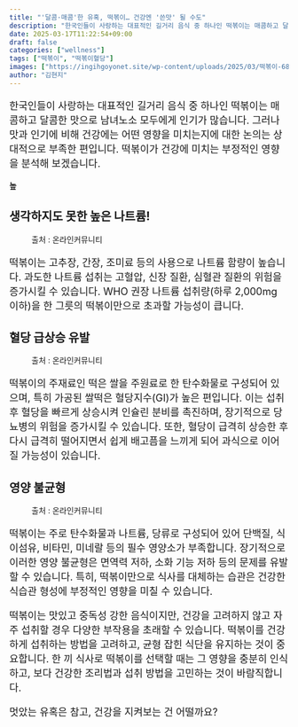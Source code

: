 ```yaml
---
title: "'달콤·매콤'한 유혹, 떡볶이… 건강엔 '쓴맛' 될 수도"
description: "한국인들이 사랑하는 대표적인 길거리 음식 중 하나인 떡볶이는 매콤하고 달콤한 맛으로 남녀노소 모두에게 인기가 많습니다. 그러나 맛과 인기에 비해 건강에는 어떤 영향을 미치는지에 대한 논의는 상대적으로 부족한 편입니다. 떡볶이가 건강에 미치는 부정적인 영향을 분석해 보겠"
date: 2025-03-17T11:22:54+09:00
draft: false
categories: ["wellness"]
tags: ["떡볶이", "떡볶이혈당"]
images: ["https://ingihgoyonet.site/wp-content/uploads/2025/03/떡볶이-683x1024.jpg", "https://ingihgoyonet.site/wp-content/uploads/2025/03/떡볶이가해로운이유-1024x1024.jpg", "https://ingihgoyonet.site/wp-content/uploads/2025/03/당분덩어리-803x1024.jpg"]
author: "김현지"
---
```


<p style="font-size:18px">한국인들이 사랑하는 대표적인 길거리 음식 중 하나인 떡볶이는 매콤하고 달콤한 맛으로 남녀노소 모두에게 인기가 많습니다. 그러나 맛과 인기에 비해 건강에는 어떤 영향을 미치는지에 대한 논의는 상대적으로 부족한 편입니다. 떡볶이가 건강에 미치는 부정적인 영향을 분석해 보겠습니다.</p> <p><strong>높</strong></p> <h2 >생각하지도 못한 높은 나트륨!</h2> <figure ><img src="https://ingihgoyonet.site/wp-content/uploads/2025/03/떡볶이-683x1024.jpg" alt="" style="aspect-ratio:16/9;object-fit:cover"/><figcaption >출처 : 온라인커뮤니티</figcaption></figure> <p style="font-size:18px">떡볶이는 고추장, 간장, 조미료 등의 사용으로 나트륨 함량이 높습니다. 과도한 나트륨 섭취는 고혈압, 신장 질환, 심혈관 질환의 위험을 증가시킬 수 있습니다. WHO 권장 나트륨 섭취량(하루 2,000mg 이하)을 한 그릇의 떡볶이만으로 초과할 가능성이 큽니다.</p> <h2 ><strong>혈당 급상승 유발</strong></h2> <figure ><img src="https://ingihgoyonet.site/wp-content/uploads/2025/03/떡볶이가해로운이유-1024x1024.jpg" alt="" style="aspect-ratio:16/9;object-fit:cover"/><figcaption >출처 : 온라인커뮤니티</figcaption></figure> <p style="font-size:18px">떡볶이의 주재료인 떡은 쌀을 주원료로 한 탄수화물로 구성되어 있으며, 특히 가공된 쌀떡은 혈당지수(GI)가 높은 편입니다. 이는 섭취 후 혈당을 빠르게 상승시켜 인슐린 분비를 촉진하며, 장기적으로 당뇨병의 위험을 증가시킬 수 있습니다. 또한, 혈당이 급격히 상승한 후 다시 급격히 떨어지면서 쉽게 배고픔을 느끼게 되어 과식으로 이어질 가능성이 있습니다.</p> <h2 ><strong>영양 불균형</strong></h2> <figure ><img src="https://ingihgoyonet.site/wp-content/uploads/2025/03/당분덩어리-803x1024.jpg" alt="" style="aspect-ratio:16/9;object-fit:cover"/><figcaption >출처 : 온라인커뮤니티</figcaption></figure> <p style="font-size:18px">떡볶이는 주로 탄수화물과 나트륨, 당류로 구성되어 있어 단백질, 식이섬유, 비타민, 미네랄 등의 필수 영양소가 부족합니다. 장기적으로 이러한 영양 불균형은 면역력 저하, 소화 기능 저하 등의 문제를 유발할 수 있습니다. 특히, 떡볶이만으로 식사를 대체하는 습관은 건강한 식습관 형성에 부정적인 영향을 미칠 수 있습니다.</p> <p style="font-size:18px">떡볶이는 맛있고 중독성 강한 음식이지만, 건강을 고려하지 않고 자주 섭취할 경우 다양한 부작용을 초래할 수 있습니다. 떡볶이를 건강하게 섭취하는 방법을 고려하고, 균형 잡힌 식단을 유지하는 것이 중요합니다. 한 끼 식사로 떡볶이를 선택할 때는 그 영향을 충분히 인식하고, 보다 건강한 조리법과 섭취 방법을 고민하는 것이 바람직합니다.</p> <p style="font-size:18px">멋았는 유혹은 참고, 건강을 지켜보는 건 어떨까요?</p>
